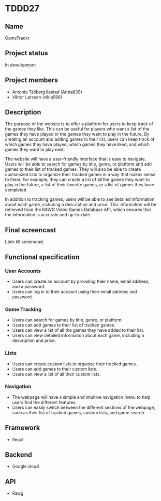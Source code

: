 # TDDD27

## Name
GameTrackr

## Project status
In development

## Project members
* Antonio Tällberg Ilestad (Antta839)
* Viktor Larsson (vikla566)

## Description

The purpose of the website is to offer a platform for users to keep track of the games they like. This can be useful for players who want a list of the games they have played or the games they want to play in the future. By creating an account and adding games to their list, users can keep track of which games they have played, which games they have liked, and which games they want to play next.

The website will have a user-friendly interface that is easy to navigate. Users will be able to search for games by title, genre, or platform and add games to their list of tracked games. They will also be able to create customized lists to organize their tracked games in a way that makes sense to them. For example, they can create a list of all the games they want to play in the future, a list of their favorite games, or a list of games they have completed.

In addition to tracking games, users will be able to see detailed information about each game, including a description and price. This information will be retrieved from the RAWG Video Games Database API, which ensures that the information is accurate and up-to-date.

## Final screencast
Länk till screencast

## Functional specification
### User Accounts
* Users can create an account by providing their name, email address, and a password.
* Users can log in to their account using their email address and password.

### Game Tracking
* Users can search for games by title, genre, or platform.
* Users can add games to their list of tracked games.
* Users can view a list of all the games they have added to their list.
* Users can view detailed information about each game, including a description and price.

### Lists
* Users can create custom lists to organize their tracked games.
* Users can add games to their custom lists.
* Users can view a list of all their custom lists.

### Navigation
* The webpage will have a simple and intuitive navigation menu to help users find the different features.
* Users can easily switch between the different sections of the webpage, such as their list of tracked games, custom lists, and game search.


## Framework
* React

## Backend
* Google cloud

## API
* Rawg


